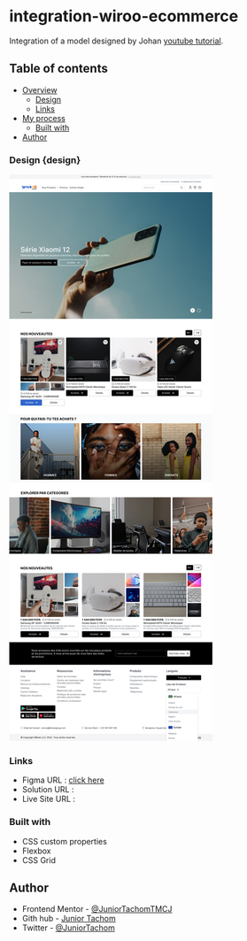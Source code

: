 # integration-wiroo-ecommerce

Integration of a model designed by Johan [youtube tutorial](https://www.youtube.com/watch?v=KsxNsNcAWic).

## Table of contents

- [Overview](#overview)
  - [Design](#design)
  - [Links](#links)
- [My process](#my-process)
  - [Built with](#built-with)
- [Author](#author)

### Design {design}

![1659293618668](image/README/1659293618668.png)

### Links

- Figma URL : [click here](https://www.figma.com/file/QOeSAcBK0uv03IjDYAp2yM/LearnUIDesign?node-id=2%3A1880)
- Solution URL :
- Live Site URL :

### Built with

- CSS custom properties
- Flexbox
- CSS Grid

## Author

- Frontend Mentor - [@JuniorTachomTMCJ](https://www.frontendmentor.io/profile/JuniorTachomTMCJ)
- Gith hub - [Junior Tachom](https://github.com/JuniorTachomTMCJ)
- Twitter - [@JuniorTachom](https://twitter.com/JuniorTachom)
